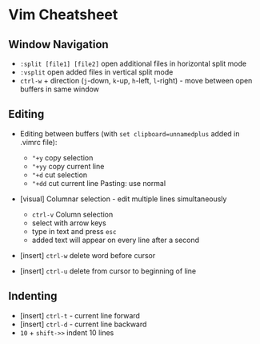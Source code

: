 # Vim Cheatsheet

## Window Navigation
* `:split [file1] [file2]` open additional files in horizontal split mode
* `:vsplit` open added files in vertical split mode
* `ctrl-w` + direction (`j`-down, `k`-up, `h`-left, `l`-right) - move between open buffers in same window

## Editing
* Editing between buffers (with `set clipboard=unnamedplus` added in .vimrc file):
    * `"+y` copy selection
    * `"+yy` copy current line
    * `"+d` cut selection
    * `"+dd` cut current line
Pasting: use normal

* [visual] Columnar selection - edit multiple lines simultaneously
    * `ctrl-v` Column selection
    * select with arrow keys
    * type in text and press `esc`
    * added text will appear on every line after a second
* [insert] `ctrl-w` delete word before cursor
* [insert] `ctrl-u` delete from cursor to beginning of line

## Indenting
* [insert] `ctrl-t` - current line forward
* [insert] `ctrl-d` - current line backward
* `10` + `shift->>` indent 10 lines
